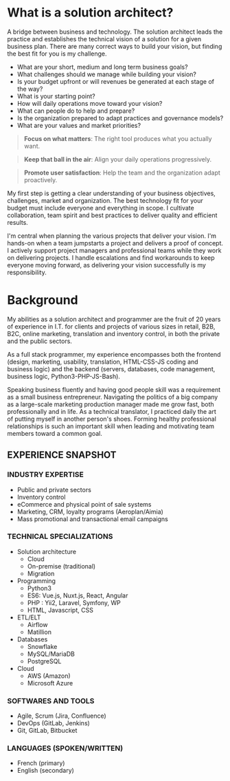 # What is a solution architect?

A bridge between business and technology. The solution architect leads the practice and establishes the technical vision of a solution for a given business plan. There are many correct ways to build your vision, but finding the best fit for you is my challenge.

- What are your short, medium and long term business goals?
- What challenges should we manage while building your vision?
- Is your budget upfront or will revenues be generated at each stage of the way?
- What is your starting point?
- How will daily operations move toward your vision?
- What can people do to help and prepare?
- Is the organization prepared to adapt practices and governance models? 
- What are your values and market priorities?

> **Focus on what matters**: The right tool produces what you actually want.

> **Keep that ball in the air**: Align your daily operations progressively.

> **Promote user satisfaction**: Help the team and the organization adapt proactively.

My first step is getting a clear understanding of your business objectives, challenges, market and organization. The best technology fit for your budget must include everyone and everything in scope. I cultivate collaboration, team spirit and best practices to deliver quality and efficient results.

I'm central when planning the various projects that deliver your vision. I'm hands-on when a team jumpstarts a project and delivers a proof of concept. I actively support project managers and professional teams while they work on delivering projects. I handle escalations and find workarounds to keep everyone moving forward, as delivering your vision successfully is my responsibility.

# Background

My abilities as a solution architect and programmer are the fruit of 20 years of experience in I.T. for clients and projects of various sizes in retail, B2B, B2C, online marketing, translation and inventory control, in both the private and the public sectors. 

As a full stack programmer, my experience encompasses both the frontend (design, marketing, usability, translation, HTML-CSS-JS coding and business logic) and the backend (servers, databases, code management, business logic, Python3-PHP-JS-Bash).

Speaking business fluently and having good people skill was a requirement as a small business entrepreneur. Navigating the politics of a big company as a large-scale marketing production manager made me grow fast, both professionally and in life. As a technical translator, I practiced daily the art of putting myself in another person's shoes. Forming healthy professional relationships is such an important skill when leading and motivating team members toward a common goal.

## EXPERIENCE SNAPSHOT

### INDUSTRY EXPERTISE
- Public and private sectors
- Inventory control
- eCommerce and physical point
of sale systems
- Marketing, CRM, loyalty
programs (Aeroplan/Aimia)
- Mass promotional and
transactional email campaigns

### TECHNICAL SPECIALIZATIONS
- Solution architecture
  - Cloud
  - On-premise (traditional)
  - Migration
- Programming
  - Python3
  - ES6: Vue.js, Nuxt.js, React, Angular
  - PHP : Yii2, Laravel, Symfony, WP
  - HTML, Javascript, CSS
- ETL/ELT
  - Airflow
  - Matillion
- Databases
  - Snowflake
  - MySQL/MariaDB
  - PostgreSQL
- Cloud
  - AWS (Amazon)
  - Microsoft Azure

### SOFTWARES AND TOOLS
- Agile, Scrum (Jira, Confluence)
- DevOps (GitLab, Jenkins)
- Git, GitLab, Bitbucket

### LANGUAGES (SPOKEN/WRITTEN)
- French (primary)
- English (secondary)

